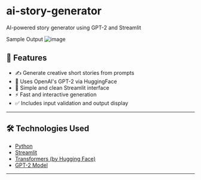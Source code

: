 # ai-story-generator
AI-powered story generator using GPT-2 and Streamlit

Sample Output
![image](https://github.com/user-attachments/assets/8167abf4-d762-435a-a505-7241142e5eb5)

## 🚀 Features

- ✍️ Generate creative short stories from prompts
- 🤖 Uses OpenAI's GPT-2 via HuggingFace
- 🧾 Simple and clean Streamlit interface
- ⚡ Fast and interactive generation
- ✅ Includes input validation and output display


---

## 🛠️ Technologies Used

- [Python](https://python.org)
- [Streamlit](https://streamlit.io)
- [Transformers (by Hugging Face)](https://huggingface.co/transformers)
- [GPT-2 Model](https://huggingface.co/gpt2)

---
